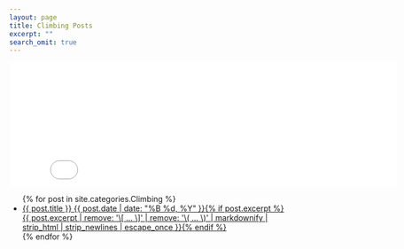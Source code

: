 ```yaml
---
layout: page
title: Climbing Posts
excerpt: ""
search_omit: true
---
```


<iframe 
src="//users.instush.com/accordion-zoom/?w=700&size=50&border=6&shadow=true&crowded=false&sl=true&bg_item=ffffff&bg=ffffff&lpc=ffffff&hc=e72476&ltc=3f3f3f&user_id=1769639109&username=southeastdirtbag&sid=-1&susername=-1&tag=-1&stype=mine&t=999999U-PODrPK3a_GOqZhPPPf2ZHb2cGAjdMaDQeAhLA9qmTL99xaxeABzN6sqKf-cmuzl9PJY7GkWTA" 
allowtransparency="true" frameborder="0" scrolling="no"  
style="display:block;width:700px;height:224px;border:none;overflow:visible;" 
></iframe>

<ul class="post-list">
{% for post in site.categories.Climbing %} 
  <li><article><a href="{{ site.url }}{{ post.url }}">{{ post.title }} <span class="entry-date"><time datetime="{{ post.date | date_to_xmlschema }}">{{ post.date | date: "%B %d, %Y" }}</time></span>{% if post.excerpt %} <span class="excerpt">{{ post.excerpt | remove: '\[ ... \]' | remove: '\( ... \)' | markdownify | strip_html | strip_newlines | escape_once }}</span>{% endif %}</a></article></li>
{% endfor %}
</ul>
